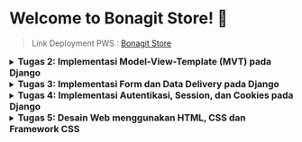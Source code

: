 # Welcome to Bonagit Store! :chocolate_bar:

> Link Deployment PWS : [Bonagit Store](http://shaine-glorvina-bonagitstore.pbp.cs.ui.ac.id/)

<details>
<summary>
  <span style="font-size:16px;"><b>Tugas 2: Implementasi Model-View-Template (MVT) pada Django</b></span>
</summary>

### 1. Jelaskan bagaimana cara kamu mengimplementasikan checklist di atas secara step-by-step (bukan hanya sekadar mengikuti tutorial).
Pertama, saya membuat direktori dan repositori baru pada GitHub untuk project e-commerce ini. Kemudian, saya menghubungkan direktori lokal dengan repositori saya dengan cara ```git branch -M main``` kemudian ```git remote add origin https://github.com/glorvibop/bonagit-store.git```

Selanjutnya, saya melanjutkan dengan mengikuti Tutorial 0 untuk mengatur Django, yang meliputi langkah-langkah seperti mengaktifkan _virtual environment_ (untuk memastikan project saya terisolasi) dan menginstall dependencies yang diperlukan. Kemudian, saya melakukan beberapa modifikasi pada ```settings.py``` dan menambahkan berkas ```.gitignore``` untuk mengelola file yang tidak perlu diunggah ke repositori. Proses selanjutnya adalah pembuatan aplikasi Django, konfigurasi routing, dan berbagai persiapan lain sebagaimana diuraikan dalam Tutorial 0.

Setelah melakukan hal yang disebut di atas, saya membuka PWS (Pacil Web Service) untuk membuat project baru. Saya melakukan modifikasi pada ```settings.py```, menambahkan URL deployment PWS, yaitu ```shaine-glorvina-bonagitstore.pbp.cs.ui.ac.id```, dan melanjutkan prosedur deployment PWS sesuai dengan instruksi dalam Tutorial 0.

Di dalam aplikasi utama, saya mendefinisikan sebuah model ```ChocolateProduct``` yang mencakup atribut ```name_product``` dengan tipe data ```CharField```, ```price``` dengan tipe data ```FloatField```, ```description``` dengan tipe data ```TextField```, ```type``` dengan tipe data ```CharField```, dan ```cocoa_ratio``` dengan tipe data ```IntegerField```. Hal ini merupakan langkah fundamental karena model bertindak sebagai blueprint untuk data yang disimpan, diproses, dan dikelola dalam aplikasi saya.

Kemudian, saya melanjutkan pengembangan aplikasi e-commerce saya yang berfokus pada penjualan chocolate bar dengan memodifikasi ```views.py```. Dalam file ini, saya menampilkan data dari model dan menghubungkannya dengan template. Fungsi ```show_main``` mengatur variabel konteks dengan nilai seperti product name, price, description, type,  cocoa ratio, yang kemudian ditampilkan melalui template ```main.html```. Template tersebut saya modifikasi sesuai dengan keinginan saya agar terlihat lebih menarik. Terakhir, saya menyambungkan repository dengan PWS, lalu push ke PWS dengan ```git push pws main:master``` untuk melakukan deployment.

### 2. Buatlah bagan yang berisi request client ke web aplikasi berbasis Django beserta responnya dan jelaskan pada bagan tersebut kaitan antara urls.py, views.py, models.py, dan berkas html.
![flowchart untuk tugas 2 individu pbp](https://github.com/user-attachments/assets/36b3d355-83fa-4207-9570-fac7ec54425d)
- Client send request (mengirimkan HTTP request ke server Django)
- Server Django memproses request yang diterima dengan mencocokkan URL yang diminta ke pola-pola yang terdefinisi dalam file ```urls.py```. File ini berperan penting dalam mengelola rute URL yang terkait dengan aplikasi utama.
- Request diproses oleh ```views.py``` yang mengambil dan memproses data dari database melalui ```models.py```. ```models.py``` sendiri bertanggung jawab untuk mengatur dan mengelola data dari aplikasi. Setelah menyelesaikan tindakan sebelumnya, ```views.py``` menentukan jenis respons yang dikirimkan kembali ke client (umumnya menggunakan template HTML).
- Setelah ```views.py``` mengumpulkan data yang diperlukan, data dikirim ke sebuah berkas HTML yang berfungsi sebagai template. Berkas ini memperlihatkan tampilan akhir yang dapat dilihat oleh client.
- Django merespon dengan mengirimkan HTML yang sudah diproses sebagai respon kembali ke client.

### 3. Jelaskan fungsi git dalam pengembangan perangkat lunak!
```Git``` adalah _version control system_ yang paling umum digunakan. Sebagai _version control system_, ```Git``` memungkinkan developers untuk melihat riwayat modifikasi yang lengkap, mengidentifikasi siapa yang membuat perubahan, kapan, dan mengapa. Hal ini berarti ```Git``` bersigat dinamis, adaptif, dan penting untuk menganalisis bug.

Fitur utama ```Git``` meliputi _Branching and Merging_ yang developers untuk mengerjakan bagian proyek yang berbeda secara bersamaan tanpa mengganggu satu sama lain. Kelebihan ini memastikan perubahan dapat di-merge kembali ke main branch dengan mulus dan menjaga integritas kode.

Selain itu, ```Git``` mendukung development yang terdistribusi. Hal mempercepat proses rilis perangkat lunak dengan memungkinkan pembaruan yang sering dan kecil, sehingga mempercepat siklus rilis secara keseluruhan.

### 4. Menurut Anda, dari semua framework yang ada, mengapa framework Django dijadikan permulaan pembelajaran pengembangan perangkat lunak?
Menurut saya, Django dijadikan permulaan pembelajaran pengembangan perangkat lunak karena sebelumnya kami telah mempelajari bahasa pemrograman Python yang juga digunakan dalam Django. Di lingkungan industri, Django merupakan salah satu framework yang umum digunakan dan menawarkan simplicity, flexibility, reliability, dan scalability. Hal ini berarti Django telah memiliki komunitas yang cukup luas. Django juga memiliki syntax yang relatif mudah dan memiliki web server sendiri membuatnya lebih secure dari framework lain.

### 5. Mengapa model pada Django disebut sebagai ORM? 
Models pada Django disebut sebagai ORM (_Object Relational Mapping_) karena Models pada Django menyediakan sebuah lapisan abstraksi yang memungkinkan developers untuk melakukan pemetaan data (_mapping_) tanpa perlu menulis SQL secara manual. Sebagai gantinya, developers bisa berinteraksi dengan database menggunakan bahasa Python.
</details>

<details>
<summary>
  <span style="font-size:16px;"><b>Tugas 3: Implementasi Form dan Data Delivery pada Django</b></span>
</summary>

### 1. Jelaskan mengapa kita memerlukan data delivery dalam pengimplementasian sebuah platform?
Data delivery merupakan aspek penting dalam pengimplementasian suatu platform karena bertujuan untuk memastikan bahwa pertukaran data antar komponen sistem (seperti antara _frontend_ dan _backend_ atau antar _microservices_) dilakukan dengan cara yang efisien, aman, dan konsisten. Data Delivery menjadi penting karena kebutuhan pertukaran informasi yang tepat secara real-time dan memfasilitasi komunikasi yang seamless antar komponen yang berbeda dalam sistem.

### 2. Menurutmu, mana yang lebih baik antara XML dan JSON? Mengapa JSON lebih populer dibandingkan XML?
Menurut saya, JSON lebih baik karena lebih _readable_ bagi manusia maupun mesin. JSON juga lebih ringan dibandingkan XML dan lebih mudah diolah oleh bahasa umum di web development seperti JavaScript. Oleh karena itu, JSON lebih populer karena performanya yang lebih efisien dalam konteks pengiriman data di web.

### 3. Jelaskan fungsi dari method ```is_valid()``` pada form Django dan mengapa kita membutuhkan method tersebut?
Method ```is_valid()``` digunakan pada objek form untuk memvalidasi data dan juga error handling. Metode ini berfungsi sebagai filter untuk data yang masuk serta memastikan bahwa hanya data yang telah disaring dan bersih yang diterima oleh database.

### 4. Mengapa kita membutuhkan ```csrf_token``` saat membuat form di Django? Apa yang dapat terjadi jika kita tidak menambahkan ```csrf_token``` pada form Django? Bagaimana hal tersebut dapat dimanfaatkan oleh penyerang?
Kita membutuhkan ```csrf_token``` saat membuat form di Django untuk memastikan bahwa form yang dikirimkan oleh user benar-benar dari user aslinya. Singkatnya, ```csrf_token``` melindungi aplikasi dari serangan Cross-Site Request Forgery (CSRF) yaitu serangan keamanan yang memanfaatkan sesi terautentikasi user untuk melakukan aksi tidak sah pada aplikasi web tanpa persetujuan mereka.

Jika tidak menambahkan ```csrf_token``` pada form Django, penyerang dapat memanfaatkan celah tersebut untuk melakukan aksi jahat seperti mengirimkan permintaan palsu atas nama user tanpa izin (eksploitasi data). Permintaan jahat tersebut akan dieksekusi karena tidak ada ```csrf_token``` untuk memverifikasi permintaan yang menyebabkan platform menganggap permintaan itu sah.

### 5. Jelaskan bagaimana cara kamu mengimplementasikan checklist di atas secara step-by-step (bukan hanya sekadar mengikuti tutorial).
Pertama, saya membuat form untuk menerima input, sehingga nantinya data baru bisa ditampilkan dengan membuat file ```forms.py``` di direktori ```main```. Lalu, saya membuat view untuk handling form input user dan menyimpan ke database dengan memodifikasi sedikit method ```show_main``` dan menambahkan method baru ```create_product_entry pada``` untuk menghasilkan form yang dapat menambahkan data Product Entry (ada pada file ```views.py```). Tidak lupa saya untuk membuat template HTML pada ```main/templates``` dengan nama file ```create_product_entry.html```untuk membuat form.

Setelah itu, saya menambahkan method untuk setiap fungsi views yang akan dibuat. Fungsi tersebut disupport dengan pertama melakukan import terhadap HttpResponse dan serializers. Lalu, menambahkan method ```show_xml``` dan ```show_json``` pada ```views.py``` untuk menyimpan hasil query dari seluruh data yang ada pada entry ChocolateProduct. Untuk melihat objek dalam format XML dan JSON by ID, saya juga menambahkan method baru yang menerima parameter id juga, yaitu ```show_xml_by_id``` dan ```show_json_by_id```. Dengan menggunakan parameter id kita dapat meilihat per objek by idnya masing-masing.

Terakhir, saya juga menambahkan path URL ke dalam variabel ```urlpatterns``` pada ```urls.py``` di ```main``` untuk mengakses fungsi yang sudah di-import pada poin sebelumnya.

### 6. Mengakses keempat URL di poin 2 menggunakan Postman, membuat screenshot dari hasil akses URL pada Postman, dan menambahkannya ke dalam README.md.
- XML
![hasil askes URL xml](https://github.com/user-attachments/assets/d69ce312-bdd6-43a5-96a0-166ccebe9dce)

- JSON
![hasil askes URL json](https://github.com/user-attachments/assets/7c1a781b-efa8-477b-9b28-18c52e609b55)

- XML by ID
![hasil askes URL xml by id](https://github.com/user-attachments/assets/4318594b-1d1d-402b-8e38-1594d3ea1670)

- JSON by ID
![hasil askes URL json by id](https://github.com/user-attachments/assets/87099bb8-005d-41b6-a5f8-a8ef1a25c8a4)
</details>

<details>
<summary>
  <span style="font-size:16px;"><b>Tugas 4: Implementasi Autentikasi, Session, dan Cookies pada Django</b></span>
</summary>

### 1. Apa perbedaan antara HttpResponseRedirect() dan redirect()?
```HttpResponseRedirect()``` dan ```redirect()``` adalah dua metode di Django untuk mengelola pengalihan user ke URL yang berbeda, tetapi keduanya memiliki perbedaan yang signifikan dalam penggunaan dan fleksibilitas. ```HttpResponseRedirect()``` hanya mengambil single argumen yaitu URL. Sementara itu, ```redirect()``` adalah fungsi shortcut yang lebih fleksibel, mendukung nama view, model, atau URL sebagai argumen, dan secara otomatis menghasilkan URL yang sesuai untuk pengalihan.

### 2. Jelaskan cara kerja penghubungan model Product dengan User!
Penghubungan antara model Product dengan User dilakukan melalui field ForeignKey yang didefinisikan dalam model ```ChocoalteProduct```. Field ForeignKey ini menunjuk ke model ```User``` yang memungkinkan setiap produk terhubung dengan satu user tertentu (menciptakan relasi _many-to-one_). Parameter ```on_delete=models.CASCADE``` menentukan bahwa jika user dihapus, semua produk yang terhubung dengan user tersebut juga akan dihapus, memastikan integritas data.

### 3. Apa perbedaan antara authentication dan authorization, apakah yang dilakukan saat pengguna login? Jelaskan bagaimana Django mengimplementasikan kedua konsep tersebut.
Authentication adalah proses verifikasi identitas user (biasanya melalui username dan password) untuk memastikan user adalah benar-benar siapa yang dia claim. Sementara itu, authorization adalah langkah selanjutnya setelah autentikasi, yang menentukan hak akses user terhadap sumber daya tertentu dalam aplikasi. Pada saat login, Django terlebih dahulu melakukan authentication untuk memverifikasi identitas user. Setelah terverifikasi, Django kemudian melakukan authorization untuk menentukan akses apa saja yang boleh dilakukan oleh user tersebut.

Django menggunakan ```django.contrib.auth``` untuk authentication, yang mengelola login, logout, dan sesi user. Untuk authorization, Django mengatur hak akses melalui sistem permissions yang memungkinkan pengaturan izin spesifik untuk user atau grup. Dekorator seperti ```@login_required``` digunakan untuk membatasi akses ke fungsi tertentu hanya untuk user yang terautentikasi.

### 4. Bagaimana Django mengingat pengguna yang telah login? Jelaskan kegunaan lain dari cookies dan apakah semua cookies aman digunakan?
Django mengingat user yang login dengan session yang disimpan dalam cookies. Session ID yang selalu unik akan disimpan pada browser user dan database setelah user berhasil login. Setiap akses halaman, Django memeriksa session ID ini untuk verifikasi login. Selain itu, cookies juga bisa menyimpan preferensi user dan melacak aktivitasnya. Namun, cookies tidak selalu aman. Cookies yang tidak aman bisa dicuri melalui serangan seperti cross-site scripting  XSS. Django memperkuat keamanan cookies dengan opsi HttpOnly yang membatasi akses JavaScript dan Secure yang memaksa penggunaan HTTPS.

### 5. Jelaskan bagaimana cara kamu mengimplementasikan checklist di atas secara step-by-step (bukan hanya sekadar mengikuti tutorial).
Pertama-tama, saya mengimplementasikan fitur authentication di aplikasi Django dengan mengimplementasikan fungsi registrasi, login, dan logout. Prosesnya dimulai dengan memodifikasi ```views.py``` untuk menambahkan fungsi ```register``` yang memanfaatkan form bawaan Django. Saya juga membuat halaman HTML, ```register.html```, untuk form tersebut dan mendefinisikan URL yang sesuai dalam ```urlpatterns``` untuk mengakses halaman register.

Setelah mengatur register, saya melanjutkan dengan implementasi fungsi login menggunakan modul ```authenticate``` dan ```login``` dari Django. Saya menambahkan fungsi ```login_user``` di ```views.py``` dan membuat halaman ```login.html``` yang menyediakan form login. URL untuk halaman login juga saya tambahkan pada ```urlpatterns```. Untuk logout, saya menambahkan fungsi yang memanggil logout yaitu ```logout_user``` dari Django di ```views.py```, lalu memodifikasi ```main.html``` dengan menambahkan hyperlink tag untuk logout, dan membuat URL yang sesuai untuk aksi tersebut. Setelah mengimplementasikan fungsi registrasi, login, dan logout, saya menyisipkan decorator ```@login_required(login_url='/login')``` di atas fungsi ```show_main``` agar halaman main hanya dapat diakses oleh user yang sudah login.

Selanjutnya, saya menghubungkan model ```ChocolateProduct``` dengan ```User``` menggunakan ForeignKey. Ini memungkinkan setiap produk yang dibuat saling terikat dengan user yang membuatnya. Dengan ini, terciptalah relasi _many-to-one_ dimana setiap produk dihubungkan ke satu user dan satu user bisa memiliki banyak produk. Saya memodifikasi fungsi ```create_product_entry``` untuk menyimpan produk baru dengan mengasosiasikannya dengan user yang login. Saya juga memastikan bahwa hanya produk yang terkait dengan user yang login yang ditampilkan di main page.

Terakhir, saya menambahkan fitur untuk menyimpan dan menampilkan waktu login terakhir user menggunakan cookies. Di fungsi ```login_user```, saya mengatur cookie ```last_login``` setelah user berhasil login. Saya juga memodifikasi fungsi ```logout_user``` untuk menghapus cookie tersebut. Informasi waktu login terakhir ditampilkan di main page.
</details>

<details>
<summary>
  <span style="font-size:16px;"><b>Tugas 5: Desain Web menggunakan HTML, CSS dan Framework CSS</b></span>
</summary>

### 1. Jika terdapat beberapa CSS selector untuk suatu elemen HTML, jelaskan urutan prioritas pengambilan CSS selector tersebut!
CSS menentukan prioritas selector berdasarkan konsep _specificity_. Prioritas pengamblian CSS selecetor dari terendah ke tertinggi:
- Universal Selector
- Type Selector
- Class, pseudo-class, attribute selector
- ID Selector
- Inline Styles
- !important

### 2. Mengapa responsive design menjadi konsep yang penting dalam pengembangan aplikasi web? Berikan contoh aplikasi yang sudah dan belum menerapkan responsive design!
Responsive design sangat penting karena tidak semua user memiliki device (desktop, table, ponsel, dsb.) yang sama. Jika sebuah design hanya disesuaikan untuk satu ukuran layar, user akan mengalami kesulitan mengakses fitur-fitur situs pada perangkat lain. Sekarang, hampir semua website sudah menerapkan responsive design untuk memastikan aksesibilitas yang baik di berbagai perangkat. Salah satu contoh website responsive adalah [Pinterest](https://id.pinterest.com/). Namun, ada juga website yang sengaja dibuat non-responsive untuk keperluan demonstrasi seperti [Non-Responsive Website](https://dequeuniversity.com/library/responsive/1-non-responsive)

### 3. Jelaskan perbedaan antara margin, border, dan padding, serta cara untuk mengimplementasikan ketiga hal tersebut!
![margin border padding content](https://github.com/user-attachments/assets/37c65fa1-e33d-4010-883d-fc7b3f42252c)
- Margin merupakan ruang di luar border elemen yang memberikan jarak antar elemen satu dengan yang lain
- Border merupakan garis yang mengelilingi elemen (berada di antara margin dan padding). Border digunakan untuk membatasi elemen dan bisa diatur ketebalannya, jenisnya (seperti solid atau dashed), serta warnanya.
- Padding merupakan ruang di dalam elemen yang memberikan jarak antara content suatu elemen dengan bordernya.

### 4. Jelaskan konsep flex box dan grid layout beserta kegunaannya!
Flexbox dan Grid adalah dua sistem tata letak CSS yang memfasilitasi pembuatan layout responsive dengan kemudahan pengaturan yang berbeda. 

- Flexbox fokus pada distribusi ruang dalam satu dimensi, memungkinkan elemen disusun secara horizontal atau vertikal di dalam kontainer. Ini sangat berguna untuk tata letak yang memerlukan penyesuaian seperti meratakan atau memusatkan elemen dengan properti seperti justify-content dan align-items. 
- Grid Layout adalah metode yang lebih kompleks dan menawarkan dua dimensi (baris dan kolom) yang mendukung pengaturan elemen yang lebih detail dan presisi menggunakan properti seperti grid-template-columns dan grid-template-rows. 

Flexbox cocok untuk tata letak sederhana seperti navigasi atau kolom produk, sedangkan Grid ideal untuk desain yang lebih kompleks dengan banyak elemen seperti layout halaman dengan area header, konten, dan sidebar yang terdefinisi dengan baik. Penggunaan kedua sistem ini memperkaya fleksibilitas dalam desain web modern, memungkinkan pembuatannya menjadi lebih dinamis dan adaptif.

### 5. Jelaskan bagaimana cara kamu mengimplementasikan checklist di atas secara step-by-step (bukan hanya sekadar mengikuti tutorial)!
Pertama, saya membuat fitur edit dan delete menu dengan menambahkan 2 function baru pada direktori ```main/views.py``` yaitu function ```edit_product``` dan ```delete_product```. Kemudian, saya membuat template untuk menampilkan view tersebut dengan menghubungkan CDN Tailwind CSS ke file ```templates/base.html```. Setelah menghubungkan Tailwind, saya membuat file ```main/templates/edit_product.html``` dan langsung styling dengan TailwindCSS. Tak lupa, saya juga mengintegrasi dengan route website dan menambahkan routing pada ```urls.py``` untuk kedua function yang telah dibuat pada ```views.py```.

Saya juga menambahkan beberapa gambar pada website saya agar tampilannya lebih menarik. Untuk melakukan hal ini, saya membuat konfigurasi static files dengan membuat direktori ```static``` yang berisi subdirektori ```css``` dan ```image``` untuk file-file yang dibutuhkan. Setelah itu, saya memodifikasi file ```settings.py``` dengan menambahkan barisan kode pada ```MIDDLEWARE``` dan ```STATIC_URL``` seperti yang ada di Tutorial 4 agar Django dapat mengelola file statis secara otomatis.

Pada direktori ```static/css``` saya menambahkan file ```global.css``` untuk melakukan styling yang diperlukan dalam website saya. Jangan lupa untuk selalu menambahkan ```{% load static %}``` pada setiap template yang ingin menggunakan static files yang telah dibuat. Saya juga telah membuat ```navbar.html``` untuk menampilkan navabar pada setiap template. Jangan lupa untuk selalu menambahkan ```{% include '<nama-file>'% }. Saya juga membuat card_food.html serta card_info.html pada main/templates. Terakhir, saya melakukan styling dengan TailwindCSS untuk file create_food_entry.html, login.html, main.html, dan register.html sampai mendapatkan layout dan design yang saya inginkan.

</details>